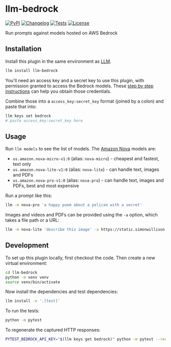 # llm-bedrock

[![PyPI](https://img.shields.io/pypi/v/llm-bedrock.svg)](https://pypi.org/project/llm-bedrock/)
[![Changelog](https://img.shields.io/github/v/release/simonw/llm-bedrock?include_prereleases&label=changelog)](https://github.com/simonw/llm-bedrock/releases)
[![Tests](https://github.com/simonw/llm-bedrock/actions/workflows/test.yml/badge.svg)](https://github.com/simonw/llm-bedrock/actions/workflows/test.yml)
[![License](https://img.shields.io/badge/license-Apache%202.0-blue.svg)](https://github.com/simonw/llm-bedrock/blob/main/LICENSE)

Run prompts against models hosted on AWS Bedrock

## Installation

Install this plugin in the same environment as [LLM](https://llm.datasette.io/).
```bash
llm install llm-bedrock
```
You'll need an access key and a secret key to use this plugin, with permission granted to access the Bedrock models. These [step by step instructions](https://ndurner.github.io/amazon-nova) can help you obtain those credentials.

Combine those into a `access_key:secret_key` format (joined by a colon) and paste that into:

```bash
llm keys set bedrock
# paste access_key:secret_key here
```

## Usage

Run `llm models` to see the list of models. The [Amazon Nova](https://aws.amazon.com/blogs/aws/introducing-amazon-nova-frontier-intelligence-and-industry-leading-price-performance/) models are:

- `us.amazon.nova-micro-v1:0` (alias: `nova-micro`) - cheapest and fastest, text only
- `us.amazon.nova-lite-v1:0` (alias: `nova-lite`) - can handle text, images and PDFs
- `us.amazon.nova-pro-v1:0` (alias: `nova-pro`) - can handle text, images and PDFs, best and most expensive

Run a prompt like this:

```bash
llm -m nova-pro 'a happy poem about a pelican with a secret'
```
Images and videos and PDFs can be provided using the `-a` option, which takes a file path or a URL:

```bash
llm -m nova-lite 'describe this image' -a https://static.simonwillison.net/static/2024/pelicans.jpg
```

## Development

To set up this plugin locally, first checkout the code. Then create a new virtual environment:
```bash
cd llm-bedrock
python -m venv venv
source venv/bin/activate
```
Now install the dependencies and test dependencies:
```bash
llm install -e '.[test]'
```
To run the tests:
```bash
python -m pytest
```
To regenerate the captured HTTP responses:
```bash
PYTEST_BEDROCK_API_KEY="$(llm keys get bedrock)" python -m pytest --record-mode all
```

